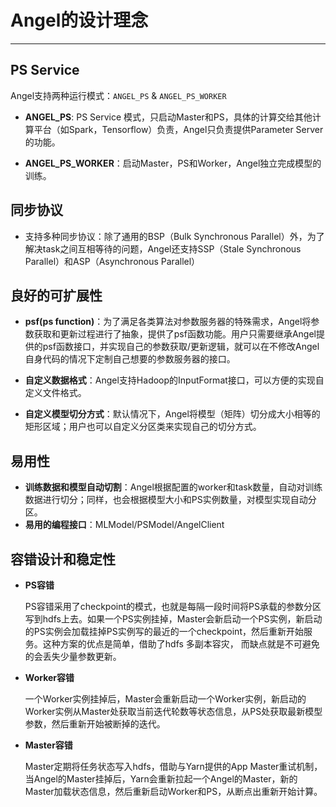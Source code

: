 # Angel的设计理念

---

## PS Service

Angel支持两种运行模式：`ANGEL_PS` & `ANGEL_PS_WORKER`

* **ANGEL_PS**: PS Service 模式，只启动Master和PS，具体的计算交给其他计算平台（如Spark，Tensorflow）负责，Angel只负责提供Parameter Server的功能。

* **ANGEL_PS_WORKER**：启动Master，PS和Worker，Angel独立完成模型的训练。

## 同步协议

* 支持多种同步协议：除了通用的BSP（Bulk Synchronous Parallel）外，为了解决task之间互相等待的问题，Angel还支持SSP（Stale Synchronous Parallel）和ASP（Asynchronous Parallel）

## 良好的可扩展性

* **psf(ps function)**：为了满足各类算法对参数服务器的特殊需求，Angel将参数获取和更新过程进行了抽象，提供了psf函数功能。用户只需要继承Angel提供的psf函数接口，并实现自己的参数获取/更新逻辑，就可以在不修改Angel自身代码的情况下定制自己想要的参数服务器的接口。

* **自定义数据格式**：Angel支持Hadoop的InputFormat接口，可以方便的实现自定义文件格式。

* **自定义模型切分方式**：默认情况下，Angel将模型（矩阵）切分成大小相等的矩形区域；用户也可以自定义分区类来实现自己的切分方式。

## 易用性
* **训练数据和模型自动切割**：Angel根据配置的worker和task数量，自动对训练数据进行切分；同样，也会根据模型大小和PS实例数量，对模型实现自动分区。
* **易用的编程接口**：MLModel/PSModel/AngelClient

## 容错设计和稳定性

* **PS容错**

	PS容错采用了checkpoint的模式，也就是每隔一段时间将PS承载的参数分区写到hdfs上去。如果一个PS实例挂掉，Master会新启动一个PS实例，新启动的PS实例会加载挂掉PS实例写的最近的一个checkpoint，然后重新开始服务。这种方案的优点是简单，借助了hdfs 多副本容灾， 而缺点就是不可避免的会丢失少量参数更新。

* **Worker容错**

	一个Worker实例挂掉后，Master会重新启动一个Worker实例，新启动的Worker实例从Master处获取当前迭代轮数等状态信息，从PS处获取最新模型参数，然后重新开始被断掉的迭代。

* **Master容错**

	Master定期将任务状态写入hdfs，借助与Yarn提供的App Master重试机制，当Angel的Master挂掉后，Yarn会重新拉起一个Angel的Master，新的Master加载状态信息，然后重新启动Worker和PS，从断点出重新开始计算。

